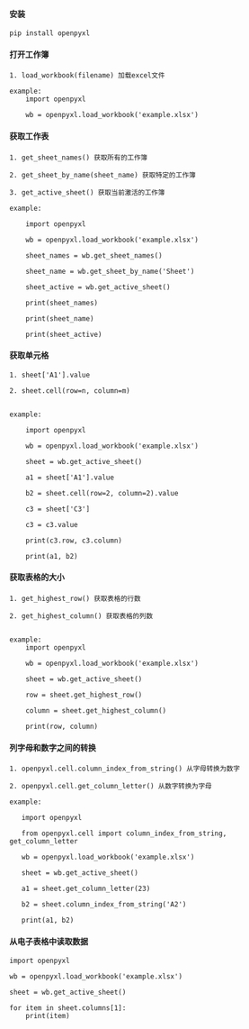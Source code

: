 #### 安装
>
    pip install openpyxl

#### 打开工作簿
>
    1. load_workbook(filename) 加载excel文件

    example:
        import openpyxl

        wb = openpyxl.load_workbook('example.xlsx')

#### 获取工作表
>
    1. get_sheet_names() 获取所有的工作簿

    2. get_sheet_by_name(sheet_name) 获取特定的工作簿

    3. get_active_sheet() 获取当前激活的工作簿

    example:

        import openpyxl

        wb = openpyxl.load_workbook('example.xlsx')

        sheet_names = wb.get_sheet_names()

        sheet_name = wb.get_sheet_by_name('Sheet')

        sheet_active = wb.get_active_sheet()

        print(sheet_names)

        print(sheet_name)

        print(sheet_active)

#### 获取单元格
>
    1. sheet['A1'].value

    2. sheet.cell(row=n, column=m)


    example:
        
        import openpyxl

        wb = openpyxl.load_workbook('example.xlsx')

        sheet = wb.get_active_sheet()

        a1 = sheet['A1'].value

        b2 = sheet.cell(row=2, column=2).value

        c3 = sheet['C3']

        c3 = c3.value

        print(c3.row, c3.column)

        print(a1, b2)

#### 获取表格的大小
>
    1. get_highest_row() 获取表格的行数

    2. get_highest_column() 获取表格的列数


    example:
        import openpyxl

        wb = openpyxl.load_workbook('example.xlsx')

        sheet = wb.get_active_sheet()

        row = sheet.get_highest_row()

        column = sheet.get_highest_column()

        print(row, column)

#### 列字母和数字之间的转换
>
    1. openpyxl.cell.column_index_from_string() 从字母转换为数字

    2. openpyxl.cell.get_column_letter() 从数字转换为字母

    example:

       import openpyxl

       from openpyxl.cell import column_index_from_string, get_column_letter

       wb = openpyxl.load_workbook('example.xlsx')

       sheet = wb.get_active_sheet()

       a1 = sheet.get_column_letter(23)

       b2 = sheet.column_index_from_string('A2')

       print(a1, b2)

#### 从电子表格中读取数据
>
    import openpyxl

    wb = openpyxl.load_workbook('example.xlsx')

    sheet = wb.get_active_sheet()

    for item in sheet.columns[1]:
        print(item)




